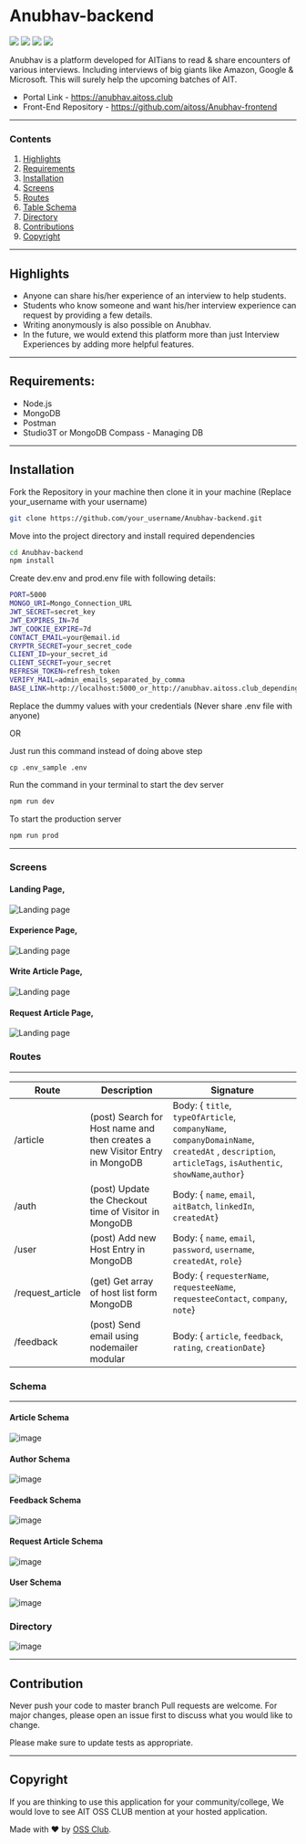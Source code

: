 # Anubhav-backend
<img src="https://img.shields.io/badge/code_style-standard-brightgreen.svg"> <img src="https://img.shields.io/badge/Node JS-v12.18.3-brightgreen.svg">
<img src="https://img.shields.io/badge/Express -v4.11.1-brightgreen.svg"> <img src="https://img.shields.io/badge/Mongoose-v5.11.18-brightgreen.svg">

Anubhav is a platform developed for AITians to read & share encounters of various interviews. Including interviews of big giants like Amazon, Google & Microsoft. This will surely help the upcoming batches of AIT.

* Portal Link - https://anubhav.aitoss.club 
* Front-End Repository - https://github.com/aitoss/Anubhav-frontend

---
### Contents
1. [Highlights](#highlights)
2. [Requirements](#requirements)
3. [Installation](#installation)
4. [Screens](#screens)
5. [Routes](#routes)
6. [Table Schema](#schema)
7. [Directory](#Directory)
8. [Contributions](#contribution)
9. [Copyright](#copyright)

---

## Highlights
* Anyone can share his/her experience of an interview to help students.
* Students who know someone and want his/her interview experience can request by providing a few details.
* Writing anonymously is also possible on Anubhav.
* In the future, we would extend this platform more than just Interview Experiences by adding more helpful features.
---
## Requirements:

* Node.js
* MongoDB
* Postman
* Studio3T or MongoDB Compass - Managing DB
---
## Installation

Fork the Repository in your machine then clone it in your machine (Replace your_username with your username)

```bash
git clone https://github.com/your_username/Anubhav-backend.git
```
Move into the project directory and install required dependencies

```bash
cd Anubhav-backend
npm install
```
Create dev.env and prod.env file with following details:

```bash
PORT=5000
MONGO_URI=Mongo_Connection_URL
JWT_SECRET=secret_key
JWT_EXPIRES_IN=7d
JWT_COOKIE_EXPIRE=7d
CONTACT_EMAIL=your@email.id
CRYPTR_SECRET=your_secret_code
CLIENT_ID=your_secret_id
CLIENT_SECRET=your_secret
REFRESH_TOKEN=refresh_token
VERIFY_MAIL=admin_emails_separated_by_comma
BASE_LINK=http://localhost:5000_or_http://anubhav.aitoss.club_depending_upon_environment
```
Replace the dummy values with your credentials (Never share .env file with anyone)

OR

Just run this command instead of doing above step

```
cp .env_sample .env
```

Run the command in your terminal to start the dev server

```bash
npm run dev
```

To start the production server

```bash
npm run prod
```
---

### Screens

#### Landing Page,
![Landing page](https://github.com/aitoss/Anubhav-backend/blob/main/gallery/Screenshot%20(184).png?raw=true)

#### Experience Page,
![Landing page](https://github.com/aitoss/Anubhav-backend/blob/main/gallery/Screenshot%20(185).png?raw=true)

#### Write Article Page,
![Landing page](https://github.com/aitoss/Anubhav-backend/blob/main/gallery/Screenshot%20(186).png?raw=true)

#### Request Article Page,
![Landing page](https://github.com/aitoss/Anubhav-backend/blob/main/gallery/Screenshot%20(187).png?raw=true)

### Routes
---

| Route  | Description | Signature |
| ------------- | ------------- | ------------- |
| /article |(post) Search for Host name and then creates a new Visitor Entry in MongoDB | Body: { `title`, `typeOfArticle`, `companyName`, `companyDomainName`, `createdAt` , `description`, `articleTags`, `isAuthentic`, `showName`,`author`} |
| /auth |(post) Update the Checkout time of Visitor in MongoDB  | Body: { `name`, `email`, `aitBatch`, `linkedIn`, `createdAt`} |
| /user |(post) Add new Host Entry in MongoDB  | Body: { `name`, `email`, `password`, `username`, `createdAt`, `role`} |
| /request_article |(get) Get array of host list form MongoDB  | Body: { `requesterName`, `requesteeName`, `requesteeContact`, `company`, `note`}|
| /feedback |(post) Send email using nodemailer modular  | Body: { `article`, `feedback`, `rating`, `creationDate`} |

### Schema
---
#### Article Schema
![image](https://github.com/aitoss/Anubhav-backend/blob/main/gallery/Screenshot%20(190).png?raw=true)

#### Author Schema
![image](https://github.com/aitoss/Anubhav-backend/blob/main/gallery/Screenshot%20(191).png?raw=true)

#### Feedback Schema
![image](https://github.com/aitoss/Anubhav-backend/blob/main/gallery/Screenshot%20(192).png?raw=true)

#### Request Article Schema
![image](https://github.com/aitoss/Anubhav-backend/blob/main/gallery/Screenshot%20(193).png?raw=true)

#### User Schema
![image](https://github.com/aitoss/Anubhav-backend/blob/main/gallery/Screenshot%20(194).png?raw=true)

### Directory 
![image](https://github.com/aitoss/Anubhav-backend/blob/main/gallery/Screenshot%20(188).png?raw=true)

---
## Contribution 
Never push your code to master branch
Pull requests are welcome. For major changes, please open an issue first to discuss what you would like to change.

Please make sure to update tests as appropriate.

---

## Copyright 
If you are thinking to use this application for your community/college, We would love to see AIT OSS CLUB mention at your hosted application.

Made with ❤ by [OSS Club](https://aitoss.club).
